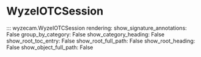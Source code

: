 # WyzeIOTCSession

::: wyzecam.WyzeIOTCSession
    rendering:
      show_signature_annotations: False
      group_by_category: False
      show_category_heading: False
      show_root_toc_entry: False
      show_root_full_path: False
      show_root_heading: False
      show_object_full_path: False
